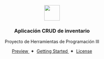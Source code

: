 <div align="center">
<img src="https://i.imgur.com/FRCppb6.png" height="50px" width="auto" /> 
<h3>
 Aplicación CRUD de inventario
</h3>
<p>Proyecto de Herramientas de Programación III</p>
</div>

<div align="center">
    <a href="#" target="_blank">
        Preview
    </a>
    <span>&nbsp;✦&nbsp;</span>
    <a href="#-getting-started">
        Getting Started
    </a>
    <span>&nbsp;✦&nbsp;</span>
    <a href="#-license">
        License
    </a>
</div>

